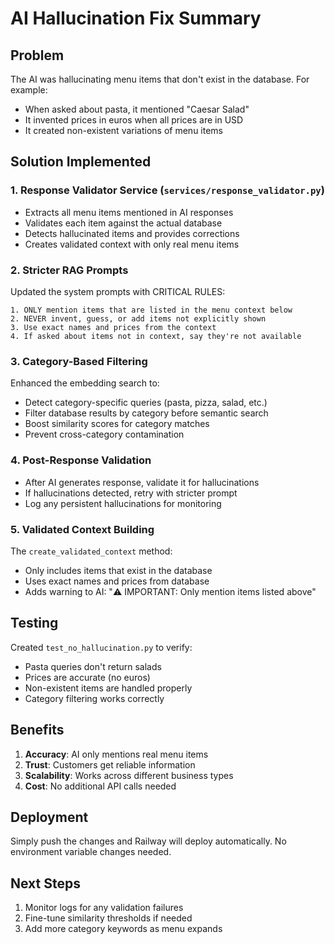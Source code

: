 # AI Hallucination Fix Summary

## Problem
The AI was hallucinating menu items that don't exist in the database. For example:
- When asked about pasta, it mentioned "Caesar Salad" 
- It invented prices in euros when all prices are in USD
- It created non-existent variations of menu items

## Solution Implemented

### 1. Response Validator Service (`services/response_validator.py`)
- Extracts all menu items mentioned in AI responses
- Validates each item against the actual database
- Detects hallucinated items and provides corrections
- Creates validated context with only real menu items

### 2. Stricter RAG Prompts
Updated the system prompts with CRITICAL RULES:
```
1. ONLY mention items that are listed in the menu context below
2. NEVER invent, guess, or add items not explicitly shown
3. Use exact names and prices from the context
4. If asked about items not in context, say they're not available
```

### 3. Category-Based Filtering
Enhanced the embedding search to:
- Detect category-specific queries (pasta, pizza, salad, etc.)
- Filter database results by category before semantic search
- Boost similarity scores for category matches
- Prevent cross-category contamination

### 4. Post-Response Validation
- After AI generates response, validate it for hallucinations
- If hallucinations detected, retry with stricter prompt
- Log any persistent hallucinations for monitoring

### 5. Validated Context Building
The `create_validated_context` method:
- Only includes items that exist in the database
- Uses exact names and prices from database
- Adds warning to AI: "⚠️ IMPORTANT: Only mention items listed above"

## Testing

Created `test_no_hallucination.py` to verify:
- Pasta queries don't return salads
- Prices are accurate (no euros)
- Non-existent items are handled properly
- Category filtering works correctly

## Benefits

1. **Accuracy**: AI only mentions real menu items
2. **Trust**: Customers get reliable information
3. **Scalability**: Works across different business types
4. **Cost**: No additional API calls needed

## Deployment

Simply push the changes and Railway will deploy automatically. No environment variable changes needed.

## Next Steps

1. Monitor logs for any validation failures
2. Fine-tune similarity thresholds if needed
3. Add more category keywords as menu expands